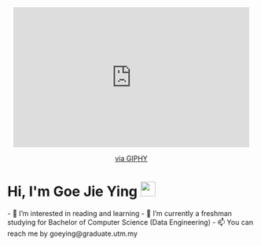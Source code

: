 <div id="header" align="center">
<iframe src="https://giphy.com/embed/ZLWdBBzwAexuE" width="480" height="285" frameBorder="0" class="giphy-embed" allowFullScreen></iframe><p><a href="https://giphy.com/gifs/reaction-hi-stitch-ZLWdBBzwAexuE">via GIPHY</a></p>
</div>

<h1>
  Hi, I'm Goe Jie Ying
  <img src="https://media.giphy.com/media/hvRJCLFzcasrR4ia7z/giphy.gif" width="30px"/>
</h1>- 👀 I’m interested in reading and learning
- 🌱 I’m currently a freshman studying for Bachelor of Computer Science (Data Engineering)
- 📫 You can reach me by goeying@graduate.utm.my

<!---
jygoe/jygoe is a ✨ special ✨ repository because its `README.md` (this file) appears on your GitHub profile.
You can click the Preview link to take a look at your changes.
--->

